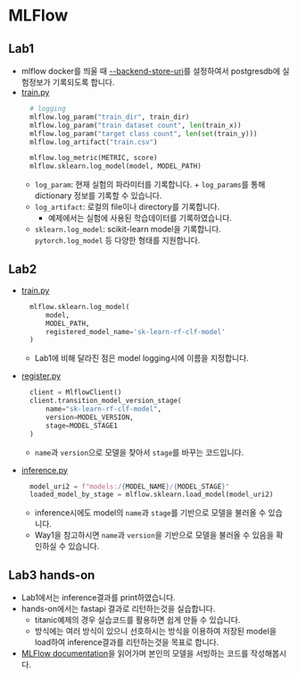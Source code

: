 # MLFlow

## Lab1

- mlflow docker를 띄울 때 [--backend-store-uri](https://www.mlflow.org/docs/latest/tracking.html#backend-stores)를 설정하여서 postgresdb에 실험정보가 기록되도록 합니다.
- [train.py](Lab_01-mlflow_train_inference/train.py)
  ```python
    # logging
    mlflow.log_param("train_dir", train_dir)
    mlflow.log_param("train dataset count", len(train_x))
    mlflow.log_param("target class count", len(set(train_y)))
    mlflow.log_artifact("train.csv")

    mlflow.log_metric(METRIC, score)
    mlflow.sklearn.log_model(model, MODEL_PATH)
  ```
  - `log_param`: 현재 실험의 파라미터를 기록합니다. + `log_params`를 통해 dictionary 정보를 기록할 수 있습니다.
  - `log_artifact`: 로컬의 file이나 directory를 기록합니다.
    - 예제에서는 실험에 사용된 학습데이터를 기록하였습니다.
  - `sklearn.log_model`: scikit-learn model을 기록합니다. `pytorch.log_model` 등 다양한 형태를 지원합니다.

## Lab2

- [train.py](Lab_02-mlflow_model_staging/train.py)
  ```python
    mlflow.sklearn.log_model(
        model,
        MODEL_PATH,
        registered_model_name='sk-learn-rf-clf-model'
    )
  ```
  - Lab1에 비해 달라진 점은 model logging시에 이름을 지정합니다.

- [register.py](Lab_02-mlflow_model_staging/register.py)
  ```python
    client = MlflowClient()
    client.transition_model_version_stage(
        name="sk-learn-rf-clf-model",
        version=MODEL_VERSION,
        stage=MODEL_STAGE1
    )
  ```
  - `name`과 `version`으로 모델을 찾아서 `stage`를 바꾸는 코드입니다.

- [inference.py](Lab_02-mlflow_model_staging/inference.py)
  ```python
    model_uri2 = f"models:/{MODEL_NAME}/{MODEL_STAGE}"
    loaded_model_by_stage = mlflow.sklearn.load_model(model_uri2)
  ```
  - inference시에도 model의 `name`과 `stage`를 기반으로 모델을 불러올 수 있습니다.
  - Way1을 참고하시면 `name`과 `version`을 기반으로 모델을 불러올 수 있음을 확인하실 수 있습니다.
## Lab3 hands-on

- Lab1에서는 inference결과를 print하였습니다.
- hands-on에서는 fastapi 결과로 리턴하는것을 실습합니다.
  - titanic예제의 경우 실습코드를 활용하면 쉽게 만들 수 있습니다.
  - 방식에는 여러 방식이 있으니 선호하시는 방식을 이용하여 저장된 model을 load하여 inference결과를 리턴하는것을 목표로 합니다.
- [MLFlow documentation](https://mlflow.org/docs/latest/index.html)을 읽어가며 본인의 모델을 서빙하는 코드를 작성해봅시다.